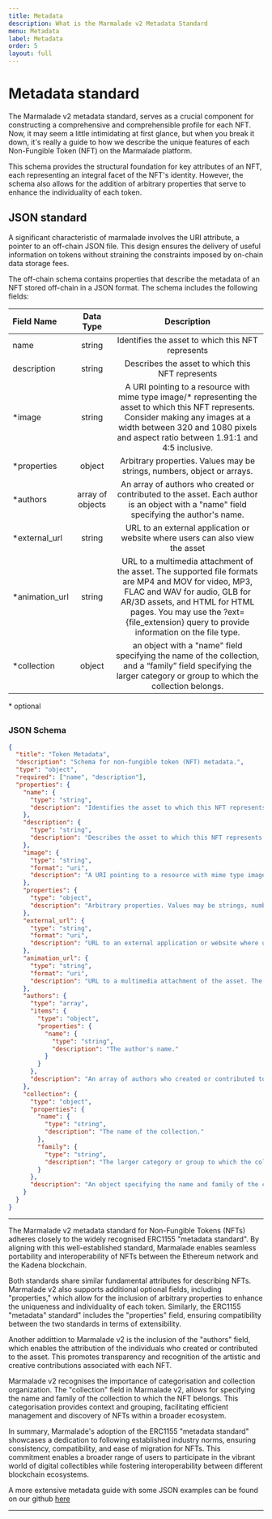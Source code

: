 ```yaml
---
title: Metadata
description: What is the Marmalade v2 Metadata Standard
menu: Metadata
label: Metadata
order: 5
layout: full
---
```


# Metadata standard

The Marmalade v2 metadata standard, serves as a crucial component for
constructing a comprehensive and comprehensible profile for each NFT. Now, it
may seem a little intimidating at first glance, but when you break it down, it's
really a guide to how we describe the unique features of each Non-Fungible Token
(NFT) on the Marmalade platform.

This schema provides the structural foundation for key attributes of an NFT,
each representing an integral facet of the NFT's identity. However, the schema
also allows for the addition of arbitrary properties that serve to enhance the
individuality of each token.

## JSON standard

A significant characteristic of marmalade involves the URI attribute, a pointer
to an off-chain JSON file. This design ensures the delivery of useful
information on tokens without straining the constraints imposed by on-chain data
storage fees.

The off-chain schema contains properties that describe the metadata of an NFT
stored off-chain in a JSON format. The schema includes the following fields:

| **Field Name**  |  **Data Type**   |                                                                                                                           **Description**                                                                                                                           |
| :-------------- | :--------------: | :-----------------------------------------------------------------------------------------------------------------------------------------------------------------------------------------------------------------------------------------------------------------: |
| name            |      string      |                                                                                                          Identifies the asset to which this NFT represents                                                                                                          |
| description     |      string      |                                                                                                          Describes the asset to which this NFT represents                                                                                                           |
| \*image         |      string      |                   A URI pointing to a resource with mime type image/\* representing the asset to which this NFT represents. Consider making any images at a width between 320 and 1080 pixels and aspect ratio between 1.91:1 and 4:5 inclusive.                    |
| \*properties    |      object      |                                                                                               Arbitrary properties. Values may be strings, numbers, object or arrays.                                                                                               |
| \*authors       | array of objects |                                                               An array of authors who created or contributed to the asset. Each author is an object with a "name" field specifying the author's name.                                                               |
| \*external_url  |      string      |                                                                                            URL to an external application or website where users can also view the asset                                                                                            |
| \*animation_url |      string      | URL to a multimedia attachment of the asset. The supported file formats are MP4 and MOV for video, MP3, FLAC and WAV for audio, GLB for AR/3D assets, and HTML for HTML pages. You may use the ?ext={file_extension} query to provide information on the file type. |
| \*collection    |      object      |                                                 an object with a "name" field specifying the name of the collection, and a “family” field specifying the larger category or group to which the collection belongs.                                                  |

\* optional

##

### JSON Schema

```json
{
  "title": "Token Metadata",
  "description": "Schema for non-fungible token (NFT) metadata.",
  "type": "object",
  "required": ["name", "description"],
  "properties": {
    "name": {
      "type": "string",
      "description": "Identifies the asset to which this NFT represents."
    },
    "description": {
      "type": "string",
      "description": "Describes the asset to which this NFT represents."
    },
    "image": {
      "type": "string",
      "format": "uri",
      "description": "A URI pointing to a resource with mime type image/* representing the asset to which this NFT represents. Consider making any images at a width between 320 and 1080 pixels and aspect ratio between 1.91:1 and 4:5 inclusive."
    },
    "properties": {
      "type": "object",
      "description": "Arbitrary properties. Values may be strings, numbers, objects or arrays."
    },
    "external_url": {
      "type": "string",
      "format": "uri",
      "description": "URL to an external application or website where users can also view the asset."
    },
    "animation_url": {
      "type": "string",
      "format": "uri",
      "description": "URL to a multimedia attachment of the asset. The supported file formats are MP4 and MOV for video, MP3, FLAC and WAV for audio, GLB for AR/3D assets, and HTML for HTML pages. You may use the ?ext={file_extension} query to provide information on the file type."
    },
    "authors": {
      "type": "array",
      "items": {
        "type": "object",
        "properties": {
          "name": {
            "type": "string",
            "description": "The author's name."
          }
        }
      },
      "description": "An array of authors who created or contributed to the asset."
    },
    "collection": {
      "type": "object",
      "properties": {
        "name": {
          "type": "string",
          "description": "The name of the collection."
        },
        "family": {
          "type": "string",
          "description": "The larger category or group to which the collection belongs."
        }
      },
      "description": "An object specifying the name and family of the collection to which this NFT belongs."
    }
  }
}
```

---

The Marmalade v2 metadata standard for Non-Fungible Tokens (NFTs) adheres
closely to the widely recognised ERC1155 "metadata standard". By aligning with
this well-established standard, Marmalade enables seamless portability and
interoperability of NFTs between the Ethereum network and the Kadena blockchain.

Both standards share similar fundamental attributes for describing NFTs.
Marmalade v2 also supports additional optional fields, including "properties,"
which allow for the inclusion of arbitrary properties to enhance the uniqueness
and individuality of each token. Similarly, the ERC1155 "metadata" standard"
includes the "properties" field, ensuring compatibility between the two
standards in terms of extensibility.

Another addittion to Marmalade v2 is the inclusion of the "authors" field, which
enables the attribution of the individuals who created or contributed to the
asset. This promotes transparency and recognition of the artistic and creative
contributions associated with each NFT.

Marmalade v2 recognises the importance of categorisation and collection
organization. The "collection" field in Marmalade v2, allows for specifying the
name and family of the collection to which the NFT belongs. This categorisation
provides context and grouping, facilitating efficient management and discovery
of NFTs within a broader ecosystem.

In summary, Marmalade's adoption of the ERC1155 "metadata standard" showcases a
dedication to following established industry norms, ensuring consistency,
compatibility, and ease of migration for NFTs. This commitment enables a broader
range of users to participate in the vibrant world of digital collectibles while
fostering interoperability between different blockchain ecosystems.

A more extensive metadata guide with some JSON examples can be found on our
github
[here](https://github.com/kadena-io/marmalade/blob/v2/README.md#marmalade-v2-metadata-standard)

---
